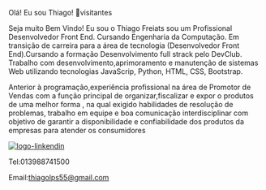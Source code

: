 Olá! Eu sou Thiago! 👋visitantes

Seja muito Bem Vindo! Eu sou o Thiago Freiats sou um Profissional Desenvolvedor Front End. Cursando Engenharia da Computação. Em transição de carreira para a área de tecnologia (Desenvolvedor Front End).Cursando a formação Desenvolvimento full strack pelo DevClub. Trabalho com desenvolvimento,aprimoramento e manutenção de sistemas Web utilizando tecnologias JavaScrip, Python, HTML, CSS, Bootstrap.

Anterior à programação,experiência profissional na área de Promotor de Vendas com a função principal de organizar,fiscalizar e expor o produtos de uma melhor forma , na qual exigido habilidades de resolução de problemas, trabalho em equipe e boa comunicação interdisciplinar com objetivo de garantir a disponibilidade e confiabilidade dos produtos da empresas para atender os consumidores 

 <a href="https://www.linkedin.com/in/thiago-freitas-de-oliveira"><img src="https://img.shields.io/badge/LinkedIn-0077B5?style=for-the-badge&logo=linkedin&logoColor=white" alt="logo-linkendin"></a>
 
 Tel:013988741500
 
 Email:thiagolps55@gmail.com
